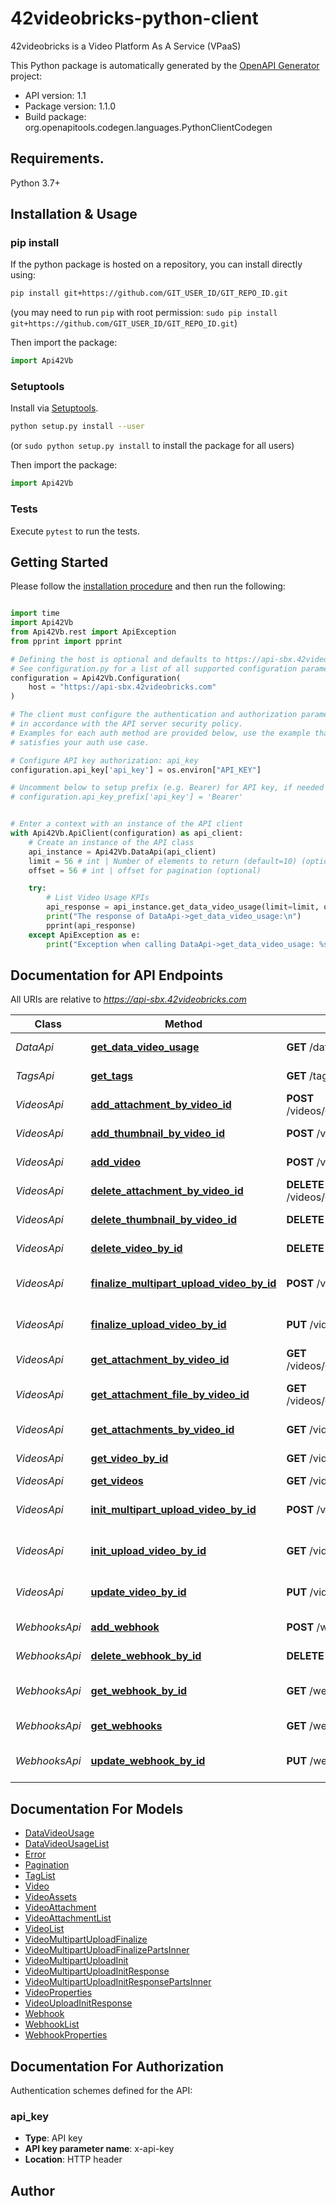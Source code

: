 # 42videobricks-python-client
42videobricks is a Video Platform As A Service (VPaaS)

This Python package is automatically generated by the [OpenAPI Generator](https://openapi-generator.tech) project:

- API version: 1.1
- Package version: 1.1.0
- Build package: org.openapitools.codegen.languages.PythonClientCodegen

## Requirements.

Python 3.7+

## Installation & Usage
### pip install

If the python package is hosted on a repository, you can install directly using:

```sh
pip install git+https://github.com/GIT_USER_ID/GIT_REPO_ID.git
```
(you may need to run `pip` with root permission: `sudo pip install git+https://github.com/GIT_USER_ID/GIT_REPO_ID.git`)

Then import the package:
```python
import Api42Vb
```

### Setuptools

Install via [Setuptools](http://pypi.python.org/pypi/setuptools).

```sh
python setup.py install --user
```
(or `sudo python setup.py install` to install the package for all users)

Then import the package:
```python
import Api42Vb
```

### Tests

Execute `pytest` to run the tests.

## Getting Started

Please follow the [installation procedure](#installation--usage) and then run the following:

```python

import time
import Api42Vb
from Api42Vb.rest import ApiException
from pprint import pprint

# Defining the host is optional and defaults to https://api-sbx.42videobricks.com
# See configuration.py for a list of all supported configuration parameters.
configuration = Api42Vb.Configuration(
    host = "https://api-sbx.42videobricks.com"
)

# The client must configure the authentication and authorization parameters
# in accordance with the API server security policy.
# Examples for each auth method are provided below, use the example that
# satisfies your auth use case.

# Configure API key authorization: api_key
configuration.api_key['api_key'] = os.environ["API_KEY"]

# Uncomment below to setup prefix (e.g. Bearer) for API key, if needed
# configuration.api_key_prefix['api_key'] = 'Bearer'


# Enter a context with an instance of the API client
with Api42Vb.ApiClient(configuration) as api_client:
    # Create an instance of the API class
    api_instance = Api42Vb.DataApi(api_client)
    limit = 56 # int | Number of elements to return (default=10) (optional)
    offset = 56 # int | offset for pagination (optional)

    try:
        # List Video Usage KPIs
        api_response = api_instance.get_data_video_usage(limit=limit, offset=offset)
        print("The response of DataApi->get_data_video_usage:\n")
        pprint(api_response)
    except ApiException as e:
        print("Exception when calling DataApi->get_data_video_usage: %s\n" % e)

```

## Documentation for API Endpoints

All URIs are relative to *https://api-sbx.42videobricks.com*

Class | Method | HTTP request | Description
------------ | ------------- | ------------- | -------------
*DataApi* | [**get_data_video_usage**](docs/DataApi.md#get_data_video_usage) | **GET** /data/videos/usage | List Video Usage KPIs
*TagsApi* | [**get_tags**](docs/TagsApi.md#get_tags) | **GET** /tags | List Video Tags
*VideosApi* | [**add_attachment_by_video_id**](docs/VideosApi.md#add_attachment_by_video_id) | **POST** /videos/{videoId}/attachments/{attachmentType}/{locale} | Upload an attachement
*VideosApi* | [**add_thumbnail_by_video_id**](docs/VideosApi.md#add_thumbnail_by_video_id) | **POST** /videos/{videoId}/thumbnail | Upload a thumbnail
*VideosApi* | [**add_video**](docs/VideosApi.md#add_video) | **POST** /videos | Add a new video
*VideosApi* | [**delete_attachment_by_video_id**](docs/VideosApi.md#delete_attachment_by_video_id) | **DELETE** /videos/{videoId}/attachments/{attachmentType}/{locale} | Delete an attachment
*VideosApi* | [**delete_thumbnail_by_video_id**](docs/VideosApi.md#delete_thumbnail_by_video_id) | **DELETE** /videos/{videoId}/thumbnail | Delete a thumbnail
*VideosApi* | [**delete_video_by_id**](docs/VideosApi.md#delete_video_by_id) | **DELETE** /videos/{videoId} | Delete a video
*VideosApi* | [**finalize_multipart_upload_video_by_id**](docs/VideosApi.md#finalize_multipart_upload_video_by_id) | **POST** /videos/{videoId}/multipart-upload/finalize | Multipart upload finalization
*VideosApi* | [**finalize_upload_video_by_id**](docs/VideosApi.md#finalize_upload_video_by_id) | **PUT** /videos/{videoId}/upload/finalize | Single file upload finalization
*VideosApi* | [**get_attachment_by_video_id**](docs/VideosApi.md#get_attachment_by_video_id) | **GET** /videos/{videoId}/attachments/{attachmentType}/{locale} | Get the attachment
*VideosApi* | [**get_attachment_file_by_video_id**](docs/VideosApi.md#get_attachment_file_by_video_id) | **GET** /videos/{videoId}/attachments/{attachmentType}/{locale}/file | Get attachement file
*VideosApi* | [**get_attachments_by_video_id**](docs/VideosApi.md#get_attachments_by_video_id) | **GET** /videos/{videoId}/attachments | List of attachments
*VideosApi* | [**get_video_by_id**](docs/VideosApi.md#get_video_by_id) | **GET** /videos/{videoId} | Retun a single video
*VideosApi* | [**get_videos**](docs/VideosApi.md#get_videos) | **GET** /videos | List videos
*VideosApi* | [**init_multipart_upload_video_by_id**](docs/VideosApi.md#init_multipart_upload_video_by_id) | **POST** /videos/{videoId}/multipart-upload/init | Multipart upload intialization
*VideosApi* | [**init_upload_video_by_id**](docs/VideosApi.md#init_upload_video_by_id) | **GET** /videos/{videoId}/upload/init | Single file upload intialization
*VideosApi* | [**update_video_by_id**](docs/VideosApi.md#update_video_by_id) | **PUT** /videos/{videoId} | Update an existing video
*WebhooksApi* | [**add_webhook**](docs/WebhooksApi.md#add_webhook) | **POST** /webhooks | Add a new webhook
*WebhooksApi* | [**delete_webhook_by_id**](docs/WebhooksApi.md#delete_webhook_by_id) | **DELETE** /webhooks/{webhookId} | Delete a webhook
*WebhooksApi* | [**get_webhook_by_id**](docs/WebhooksApi.md#get_webhook_by_id) | **GET** /webhooks/{webhookId} | Retun a single webhook
*WebhooksApi* | [**get_webhooks**](docs/WebhooksApi.md#get_webhooks) | **GET** /webhooks | List webhooks
*WebhooksApi* | [**update_webhook_by_id**](docs/WebhooksApi.md#update_webhook_by_id) | **PUT** /webhooks/{webhookId} | Update an existing webhook


## Documentation For Models

 - [DataVideoUsage](docs/DataVideoUsage.md)
 - [DataVideoUsageList](docs/DataVideoUsageList.md)
 - [Error](docs/Error.md)
 - [Pagination](docs/Pagination.md)
 - [TagList](docs/TagList.md)
 - [Video](docs/Video.md)
 - [VideoAssets](docs/VideoAssets.md)
 - [VideoAttachment](docs/VideoAttachment.md)
 - [VideoAttachmentList](docs/VideoAttachmentList.md)
 - [VideoList](docs/VideoList.md)
 - [VideoMultipartUploadFinalize](docs/VideoMultipartUploadFinalize.md)
 - [VideoMultipartUploadFinalizePartsInner](docs/VideoMultipartUploadFinalizePartsInner.md)
 - [VideoMultipartUploadInit](docs/VideoMultipartUploadInit.md)
 - [VideoMultipartUploadInitResponse](docs/VideoMultipartUploadInitResponse.md)
 - [VideoMultipartUploadInitResponsePartsInner](docs/VideoMultipartUploadInitResponsePartsInner.md)
 - [VideoProperties](docs/VideoProperties.md)
 - [VideoUploadInitResponse](docs/VideoUploadInitResponse.md)
 - [Webhook](docs/Webhook.md)
 - [WebhookList](docs/WebhookList.md)
 - [WebhookProperties](docs/WebhookProperties.md)


<a id="documentation-for-authorization"></a>
## Documentation For Authorization


Authentication schemes defined for the API:
<a id="api_key"></a>
### api_key

- **Type**: API key
- **API key parameter name**: x-api-key
- **Location**: HTTP header


## Author





